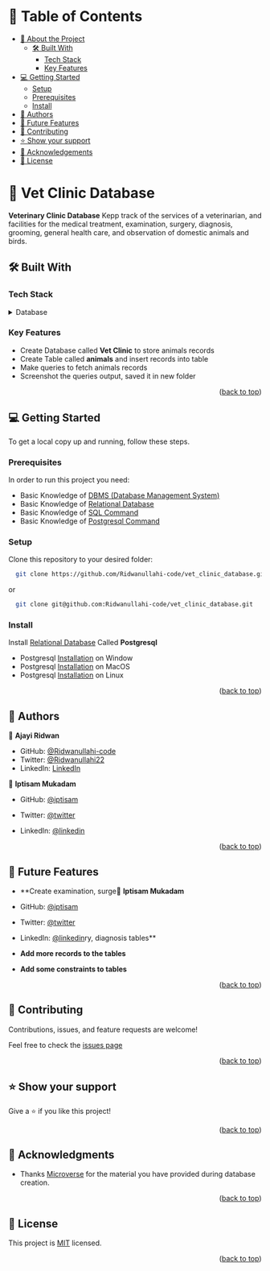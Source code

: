 <!-- TABLE OF CONTENTS -->

# 📗 Table of Contents

- [📖 About the Project](#about-project)
  - [🛠 Built With](#built-with)
    - [Tech Stack](#tech-stack)
    - [Key Features](#key-features)
- [💻 Getting Started](#getting-started)
  - [Setup](#setup)
  - [Prerequisites](#prerequisites)
  - [Install](#install)
- [👥 Authors](#authors)
- [🔭 Future Features](#future-features)
- [🤝 Contributing](#contributing)
- [⭐️ Show your support](#support)
- [🙏 Acknowledgements](#acknowledgements)
- [📝 License](#license)

<!-- PROJECT DESCRIPTION -->

# 📖 Vet Clinic Database <a name="about-project"></a>

**Veterinary Clinic Database** Kepp track of the services of a veterinarian, and facilities for the medical treatment, examination, surgery, diagnosis, grooming, general health care, and observation of domestic animals and birds.

## 🛠 Built With <a name="built-with"></a>

### Tech Stack <a name="tech-stack"></a>

<details>
  <summary>Database</summary>
  <ul>
    <li><a href="https://www.postgresqltutorial.com/">Postgresql</a></li>
  </ul>
</details>


<!-- Features -->

### Key Features <a name="key-features"></a>

- Create Database called **Vet Clinic** to store animals records
- Create Table called **animals** and insert records into table
- Make queries to fetch animals records
- Screenshot the queries output, saved it in new folder


<p align="right">(<a href="#readme-top">back to top</a>)</p>


<!-- GETTING STARTED -->

## 💻 Getting Started <a name="getting-started"></a>

To get a local copy up and running, follow these steps.

### Prerequisites
In order to run this project you need:
- Basic Knowledge of [DBMS (Database Management System)](https://www.youtube.com/watch?v=mqprM5YUdpk)
- Basic Knowledge of [Relational Database](https://www.youtube.com/watch?v=NvrpuBAMddw)
- Basic Knowledge of [SQL Command](https://www.w3schools.com/sql/default.asp)
- Basic Knowledge of [Postgresql Command](https://www.geeksforgeeks.org/postgresql-psql-commands/)

### Setup
Clone this repository to your desired folder:
```sh
  git clone https://github.com/Ridwanullahi-code/vet_clinic_database.git
```
or 
```sh
  git clone git@github.com:Ridwanullahi-code/vet_clinic_database.git
```
### Install
Install [Relational Database]((https://computer.howstuffworks.com/question599.htm) ) Called **Postgresql**

- Postgresql [Installation](https://www.postgresqltutorial.com/postgresql-getting-started/install-postgresql/) on Window
- Postgresql [Installation](https://www.postgresqltutorial.com/postgresql-getting-started/install-postgresql-macos/) on MacOS
- Postgresql [Installation](https://www.postgresqltutorial.com/postgresql-getting-started/install-postgresql-linux/) on Linux

<p align="right">(<a href="#readme-top">back to top</a>)</p>


<!-- AUTHORS -->

## 👥 Authors <a name="authors"></a>


👤 **Ajayi Ridwan**

- GitHub: [@Ridwanullahi-code](https://github.com/Ridwanullahi-code)
- Twitter: [@Ridwanullahi22](https://twitter.com/twitterhandle)
- LinkedIn: [LinkedIn](https://www.linkedin.com/in/ajayi-ridwan/)

👤 **Iptisam Mukadam**

- GitHub: [@iptisam](https://github.com/Iptysam)

- Twitter: [@twitter](https://twitter.com/IptisamMukadam)

- LinkedIn: [@linkedin](https://www.linkedin.com/in/iptisam-mukadam)

<p align="right">(<a href="#readme-top">back to top</a>)</p>

<!-- FUTURE FEATURES -->

## 🔭 Future Features <a name="future-features"></a>


- **Create examination, surge👤 **Iptisam Mukadam**

- GitHub: [@iptisam](https://github.com/Iptysam)

- Twitter: [@twitter](https://twitter.com/IptisamMukadam)

- LinkedIn: [@linkedin](https://www.linkedin.com/in/iptisam-mukadam)ry, diagnosis tables**
- **Add more records to the tables**
- **Add some constraints to tables**

<p align="right">(<a href="#readme-top">back to top</a>)</p>

<!-- CONTRIBUTING -->

## 🤝 Contributing <a name="contributing"></a>

Contributions, issues, and feature requests are welcome!

Feel free to check the [issues page](https://github.com/Ridwanullahi-code/vet_clinic_database/issues)

<p align="right">(<a href="#readme-top">back to top</a>)</p>

<!-- SUPPORT -->

## ⭐️ Show your support <a name="support"></a>

Give a ⭐️ if you like this project!

<p align="right">(<a href="#readme-top">back to top</a>)</p>

<!-- ACKNOWLEDGEMENTS -->

## 🙏 Acknowledgments <a name="acknowledgements"></a>

- Thanks [Microverse](https://microverse.org) for the material you have provided during database creation.

<p align="right">(<a href="#readme-top">back to top</a>)</p>

<!-- LICENSE -->

## 📝 License <a name="license"></a>

This project is [MIT](./LICENSE) licensed.

<p align="right">(<a href="#readme-top">back to top</a>)</p>
